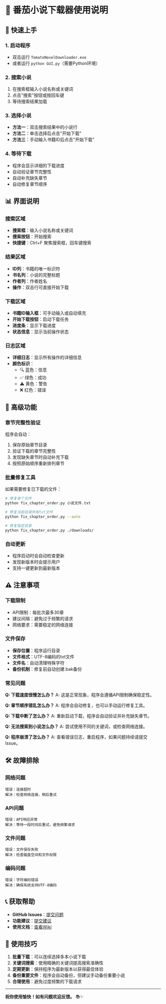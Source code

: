 # 📖 番茄小说下载器使用说明

## 🚀 快速上手

### 1. 启动程序
- 双击运行 `TomatoNovelDownloader.exe`
- 或者运行 `python GUI.py`（需要Python环境）

### 2. 搜索小说
1. 在搜索框输入小说名称或关键词
2. 点击"搜索"按钮或按回车键
3. 等待搜索结果加载

### 3. 选择小说
- **方法一**：双击搜索结果中的小说行
- **方法二**：单击选择后点击"开始下载"
- **方法三**：手动输入书籍ID后点击"开始下载"

### 4. 等待下载
- 程序会显示详细的下载进度
- 自动验证章节完整性
- 自动补充缺失章节
- 自动修复章节顺序

## 📊 界面说明

### 搜索区域
- **搜索框**：输入小说名称或关键词
- **搜索按钮**：开始搜索
- **快捷键**：Ctrl+F 聚焦搜索框，回车键搜索

### 结果区域
- **ID列**：书籍的唯一标识符
- **书名列**：小说的完整标题
- **作者列**：作者姓名
- **操作**：双击行可直接开始下载

### 下载区域
- **书籍ID输入框**：可手动输入或自动填充
- **开始下载按钮**：启动下载任务
- **进度条**：显示下载进度
- **状态信息**：显示当前操作状态

### 日志区域
- **详细日志**：显示所有操作的详细信息
- **颜色标识**：
  - 🔍 蓝色：信息
  - ✅ 绿色：成功
  - ⚠️ 黄色：警告
  - ❌ 红色：错误

## 🔧 高级功能

### 章节完整性验证
程序会自动：
1. 保存原始章节目录
2. 验证下载的章节完整性
3. 发现缺失章节时自动补充下载
4. 按照原始顺序重新排列章节

### 批量修复工具
如果需要修复已下载的文件：

```bash
# 修复单个文件
python fix_chapter_order.py 小说文件.txt

# 修复当前目录所有txt文件
python fix_chapter_order.py --auto

# 修复指定目录
python fix_chapter_order.py ./downloads/
```

### 自动更新
- 程序启动时会自动检查更新
- 发现新版本时会提示用户
- 支持一键更新到最新版本

## ⚠️ 注意事项

### 下载限制
- API限制：每批次最多30章
- 建议间隔：避免过于频繁的请求
- 网络要求：需要稳定的网络连接

### 文件保存
- **保存位置**：程序运行目录
- **文件格式**：UTF-8编码的txt文件
- **文件名**：自动清理特殊字符
- **备份机制**：修复前自动创建.bak备份

### 常见问题

**Q: 下载速度很慢怎么办？**
A: 这是正常现象，程序会遵循API限制确保稳定性。

**Q: 章节顺序错乱怎么办？**
A: 程序会自动修复，也可以手动运行修复工具。

**Q: 下载中断了怎么办？**
A: 重新启动下载，程序会自动验证并补充缺失章节。

**Q: 无法搜索到小说怎么办？**
A: 尝试使用不同的关键词，或检查网络连接。

**Q: 程序崩溃了怎么办？**
A: 查看错误日志，重启程序，如果问题持续请提交Issue。

## 🛠️ 故障排除

### 网络问题
```
错误：连接超时
解决：检查网络连接，稍后重试
```

### API问题
```
错误：API响应异常
解决：等待一段时间后重试，避免频繁请求
```

### 文件问题
```
错误：文件保存失败
解决：检查磁盘空间和文件权限
```

### 编码问题
```
错误：字符编码错误
解决：确保系统支持UTF-8编码
```

## 📞 获取帮助

- **GitHub Issues**：[提交问题](https://github.com/POf-L/Fanqie-novel-Downloader/issues)
- **功能建议**：[提交建议](https://github.com/POf-L/Fanqie-novel-Downloader/issues)
- **使用文档**：[查看Wiki](https://github.com/POf-L/Fanqie-novel-Downloader/wiki)

## 🎯 使用技巧

1. **批量下载**：可以连续选择多本小说下载
2. **关键词搜索**：使用精确的关键词提高搜索准确性
3. **定期更新**：保持程序为最新版本以获得最佳体验
4. **备份重要文件**：程序会自动备份，但建议手动备份重要小说
5. **合理使用**：避免过度频繁的下载请求

---

**祝你使用愉快！如有问题欢迎反馈。** 📚✨
